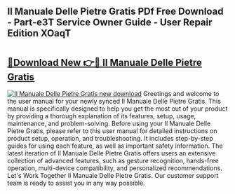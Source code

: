 ## Il Manuale Delle Pietre Gratis PDf Free Download - Part-e3T Service Owner Guide - User Repair Edition XOaqT

# <h2><a href="http://cf27136.oget.top/?id=Il+Manuale+Delle+Pietre+Gratis">🔗Download New 👉🔴 Il Manuale Delle Pietre Gratis</a></h2>

[![Il Manuale Delle Pietre Gratis new download](https://i.imgur.com/5g1atiW.png)](http://cf27136.oget.top/?id=Il+Manuale+Delle+Pietre+Gratis)
Greetings and welcome to the user manual for your newly synced Il Manuale Delle Pietre Gratis. This manual is specifically designed to help you get the most out of your product by providing a thorough explanation of its features, setup, usage, maintenance, and problem-solving. Before using your Il Manuale Delle Pietre Gratis, please refer to this user manual for detailed instructions on product setup, operation, and troubleshooting. It includes step-by-step guides for using each feature, as well as important safety information. The latest iteration of Il Manuale Delle Pietre Gratis offers users an extensive collection of advanced features, such as gesture recognition, hands-free operation, multi-device compatibility, and personalized recommendations. Let's Work Together Il Manuale Delle Pietre Gratis. Our customer support team is ready to assist you in any way possible.
